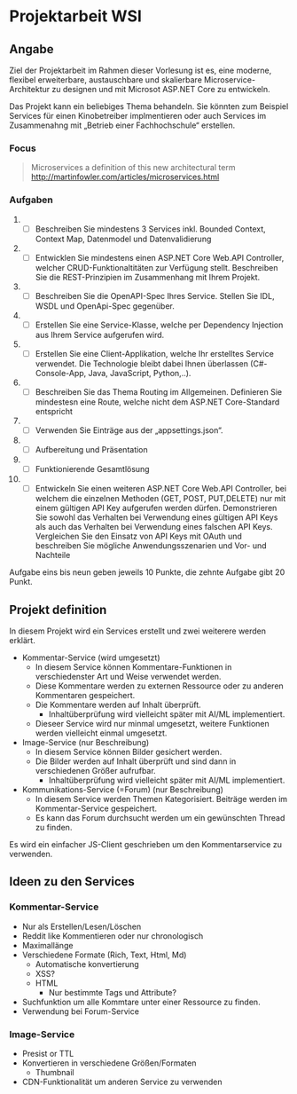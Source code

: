 # Projektarbeit WSI

## Angabe

Ziel der Projektarbeit im Rahmen dieser Vorlesung ist es, eine moderne, flexibel erweiterbare, austauschbare und skalierbare Microservice-Architektur zu designen und mit Microsot ASP.NET Core zu entwickeln.

Das Projekt kann ein beliebiges Thema behandeln. Sie könnten zum Beispiel Services für einen Kinobetreiber implmentieren oder auch Services im Zusammenahng mit „Betrieb einer Fachhochschule“ erstellen.

### Focus
> Microservices a definition of this new architectural term  
> http://martinfowler.com/articles/microservices.html

### Aufgaben
 1. - [ ] Beschreiben Sie mindestens 3 Services inkl. Bounded Context, Context Map, Datenmodel und Datenvalidierung

 2. - [ ] Entwicklen Sie mindestens einen ASP.NET Core Web.API  Controller, welcher CRUD-Funktionaltitäten zur Verfügung stellt. Beschreiben Sie die REST-Prinzipien im Zusammenhang mit Ihrem Projekt.

 3. - [ ] Beschreiben Sie die OpenAPI-Spec Ihres Service. Stellen Sie IDL, WSDL und OpenApi-Spec gegenüber.

 4. - [ ] Erstellen Sie eine Service-Klasse, welche per Dependency Injection aus Ihrem Service aufgerufen wird.

 5. - [ ] Erstellen Sie eine Client-Applikation, welche Ihr erstelltes Service verwendet. Die Technologie bleibt dabei Ihnen überlassen (C#-Console-App, Java, JavaScript, Python,..).

 6. - [ ] Beschreiben Sie das Thema Routing im Allgemeinen. Definieren Sie mindestesn eine Route, welche nicht dem ASP.NET Core-Standard entspricht

 7. - [ ] Verwenden Sie Einträge aus der „appsettings.json“.
   
 8. - [ ] Aufbereitung und Präsentation

 9. - [ ] Funktionierende Gesamtlösung

 10. - [ ] Entwickeln Sie einen weiteren ASP.NET Core Web.API  Controller, bei welchem die einzelnen Methoden (GET, POST, PUT,DELETE) nur mit einem gültigen API Key aufgerufen werden dürfen. Demonstrieren Sie sowohl das Verhalten bei Verwendung eines gültigen API Keys als auch das Verhalten bei Verwendung eines falschen API Keys. Vergleichen Sie den Einsatz von API Keys mit OAuth und beschreiben Sie mögliche Anwendungsszenarien und Vor- und Nachteile

Aufgabe eins bis neun geben jeweils 10 Punkte, die zehnte Aufgabe gibt 20 Punkt.

## Projekt definition

In diesem Projekt wird ein Services erstellt und zwei weiterere werden erklärt.
 - Kommentar-Service (wird umgesetzt)
   - In diesem Service können Kommentare-Funktionen in verschiedenster Art und Weise verwendet werden.
   - Diese Kommentare werden zu externen Ressource oder zu anderen Kommentaren gespeichert.
   - Die Kommentare werden auf Inhalt überprüft.
     - Inhaltüberprüfung wird vielleicht später mit AI/ML implementiert.
   - Dieseer Service wird nur minmal umgesetzt, weitere Funktionen werden vielleicht einmal umgesetzt.
 - Image-Service (nur Beschreibung)
   - In diesem Service können Bilder gesichert werden.
   - Die Bilder werden auf Inhalt überprüft und sind dann in verschiedenen Größer aufrufbar.
     - Inhaltüberprüfung wird vielleicht später mit AI/ML implementiert.
 - Kommunikations-Service (=Forum) (nur Beschreibung)
   - In diesem Service werden Themen Kategorisiert. Beiträge werden im Kommentar-Service gespeichert.
   - Es kann das Forum durchsucht werden um ein gewünschten Thread zu finden.

Es wird ein einfacher JS-Client geschrieben um den Kommentarservice zu verwenden.


## Ideen zu den Services

### Kommentar-Service
 - Nur als Erstellen/Lesen/Löschen
 - Reddit like Kommentieren oder nur chronologisch
 - Maximallänge
 - Verschiedene Formate (Rich, Text, Html, Md)
   - Automatische konvertierung
   - XSS?
   - HTML
     - Nur bestimmte Tags und Attribute?
 - Suchfunktion um alle Kommtare unter einer Ressource zu finden.
  - Verwendung bei Forum-Service

### Image-Service
 - Presist or TTL
 - Konvertieren in verschiedene Größen/Formaten
   - Thumbnail
 - CDN-Funktionalität um anderen Service zu verwenden